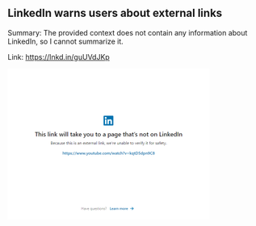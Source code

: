 ## LinkedIn warns users about external links
Summary: The provided context does not contain any information about LinkedIn, so I cannot summarize it.

Link: https://lnkd.in/guUVdJKp

<img src="/img/41139e8e-d41e-49c5-9920-6e5eb5f83be6.png" width="400" />
<br/><br/>
